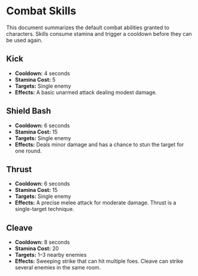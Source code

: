 # Combat Skills

This document summarizes the default combat abilities granted to characters. Skills consume stamina and trigger a cooldown before they can be used again.

## Kick
- **Cooldown:** 4 seconds
- **Stamina Cost:** 5
- **Targets:** Single enemy
- **Effects:** A basic unarmed attack dealing modest damage.

## Shield Bash
- **Cooldown:** 6 seconds
- **Stamina Cost:** 15
- **Targets:** Single enemy
- **Effects:** Deals minor damage and has a chance to stun the target for one round.

## Thrust
- **Cooldown:** 6 seconds
- **Stamina Cost:** 15
- **Targets:** Single enemy
- **Effects:** A precise melee attack for moderate damage. Thrust is a single-target technique.

## Cleave
- **Cooldown:** 8 seconds
- **Stamina Cost:** 20
- **Targets:** 1&ndash;3 nearby enemies
- **Effects:** Sweeping strike that can hit multiple foes. Cleave can strike several enemies in the same room.
